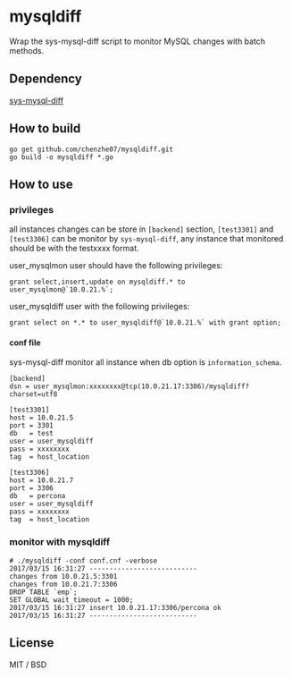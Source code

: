 # mysqldiff

Wrap the sys-mysql-diff script to monitor MySQL changes with batch methods.

## Dependency

[sys-mysql-diff](https://github.com/chenzhe07/sys-toolkit#sys-mysql-diff)

## How to build

```
go get github.com/chenzhe07/mysqldiff.git
go build -o mysqldiff *.go
```

## How to use

### privileges
all instances changes can be store in `[backend]` section, `[test3301]` and `[test3306]` can be monitor by `sys-mysql-diff`, any instance that monitored should be with the testxxxx format.

user_mysqlmon user should have the following privileges:
```
grant select,insert,update on mysqldiff.* to user_mysqlmon@`10.0.21.%`;
```
user_mysqldiff user with the following privileges:
```
grant select on *.* to user_mysqldiff@`10.0.21.%` with grant option;
```

#### conf file
sys-mysql-diff monitor all instance when db option is `information_schema`.
```
[backend]
dsn = user_mysqlmon:xxxxxxxx@tcp(10.0.21.17:3306)/mysqldiff?charset=utf8

[test3301]
host = 10.0.21.5
port = 3301
db   = test
user = user_mysqldiff
pass = xxxxxxxx
tag  = host_location

[test3306]
host = 10.0.21.7
port = 3306
db   = percona
user = user_mysqldiff
pass = xxxxxxxx
tag  = host_location
```

### monitor with mysqldiff
```
# ./mysqldiff -conf conf.cnf -verbose
2017/03/15 16:31:27 ---------------------------
changes from 10.0.21.5:3301 
changes from 10.0.21.7:3306 
DROP TABLE `emp`;
SET GLOBAL wait_timeout = 1000;
2017/03/15 16:31:27 insert 10.0.21.17:3306/percona ok
2017/03/15 16:31:27 ---------------------------
```

## License

MIT / BSD

